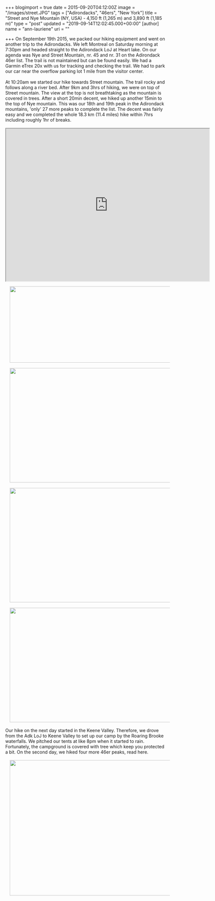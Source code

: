 +++
blogimport = true
date = 2015-09-20T04:12:00Z
image = "/images/street.JPG"
tags = ["Adirondacks", "46ers", "New York"]
title = "Street and Nye Mountain (NY, USA) - 4,150 ft (1,265 m) and 3,890 ft (1,185 m)"
type = "post"
updated = "2019-09-14T12:02:45.000+00:00"
[author]
name = "ann-lauriene"
uri = ""

+++
On September 19th 2015, we packed our hiking equipment and went on another trip to the Adirondacks. We left Montreal on Saturday morning at 7:30pm and headed straight to the Adirondack LoJ at Heart lake. On our agenda was Nye and Street Mountain, nr. 45 and nr. 31 on the Adirondack 46er list. The trail is not maintained but can be found easily. We had a Garmin eTrex 20x with us for tracking and checking the trail. We had to park our car near the overflow parking lot 1 mile from the visitor center.<br /><br />At 10:20am we started our hike towards Street mountain. The trail rocky and follows along a river bed. After 9km and 3hrs of hiking, we were on top of Street mountain. The view at the top is not breathtaking as the mountain is covered in trees. After a short 20min decent, we hiked up another 15min to the top of Nye mountain. This was our 18th and 19th peak in the Adirondack mountains, 'only' 27 more peaks to complete the list. The decent was fairly easy and we completed the whole 18.3 km (11.4 miles) hike within 7hrs including roughly 1hr of breaks.<br /><br /><iframe height="480" src="https://www.google.com/maps/d/u/0/embed?mid=z9AtqvgI4o0E.kklyPwz8z1vo" width="640"></iframe> <br /><div class="separator" style="clear: both; text-align: center;"><a href="http://1.bp.blogspot.com/-HmV4ohBX50U/VgIKW25WOyI/AAAAAAAAXJc/4QuqQIPDNDg/s1600/Street_Nye.png" imageanchor="1" style="margin-left: 1em; margin-right: 1em;"><img border="0" height="240" src="https://1.bp.blogspot.com/-HmV4ohBX50U/VgIKW25WOyI/AAAAAAAAXJc/4QuqQIPDNDg/s640/Street_Nye.png" width="640" /></a></div><div class="separator" style="clear: both; text-align: center;"><br /></div><div class="separator" style="clear: both; text-align: center;"><a href="http://1.bp.blogspot.com/-b0yEyEYjXIg/VgIK70HaTqI/AAAAAAAAXJk/RP74TdCL0kg/s1600/P1180588.JPG" imageanchor="1" style="margin-left: 1em; margin-right: 1em;"><img border="0" height="360" src="https://1.bp.blogspot.com/-b0yEyEYjXIg/VgIK70HaTqI/AAAAAAAAXJk/RP74TdCL0kg/s640/P1180588.JPG" width="640" /></a></div><br /><div class="separator" style="clear: both; text-align: center;"><a href="http://1.bp.blogspot.com/-WoZWziCo7aU/VgIK7_Qa0_I/AAAAAAAAXJo/GsPeRZqRnvk/s1600/P1180589.JPG" imageanchor="1" style="margin-left: 1em; margin-right: 1em;"><img border="0" height="360" src="https://1.bp.blogspot.com/-WoZWziCo7aU/VgIK7_Qa0_I/AAAAAAAAXJo/GsPeRZqRnvk/s640/P1180589.JPG" width="640" /></a></div><br /><div class="separator" style="clear: both; text-align: center;"><a href="http://3.bp.blogspot.com/-m9hifHHCGCA/VgIK-OPRLHI/AAAAAAAAXJ0/Fb0j64CB1XE/s1600/P1180596.JPG" imageanchor="1" style="margin-left: 1em; margin-right: 1em;"><img border="0" height="360" src="https://3.bp.blogspot.com/-m9hifHHCGCA/VgIK-OPRLHI/AAAAAAAAXJ0/Fb0j64CB1XE/s640/P1180596.JPG" width="640" /></a></div><span id="goog_1380448993"></span><span id="goog_1380448994"></span><br />Our hike on the next day started in the Keene Valley. Therefore, we drove from the Adk LoJ to Keene Valley to set up our camp by the Roaring Brooke waterfalls. We pitched our tents at like 8pm when it started to rain. Fortunately, the campground is covered with tree which keep you protected a bit. On the second day, we hiked four more 46er peaks, read here.<br /><br /><div class="separator" style="clear: both; text-align: center;"><a href="http://4.bp.blogspot.com/-ihDy8Z_xzfc/VgILheTi6-I/AAAAAAAAXKA/CKnv8GfMIMk/s1600/P1180602.JPG" imageanchor="1" style="margin-left: 1em; margin-right: 1em;"><img border="0" height="426" src="https://4.bp.blogspot.com/-ihDy8Z_xzfc/VgILheTi6-I/AAAAAAAAXKA/CKnv8GfMIMk/s640/P1180602.JPG" width="640" /></a></div><br />